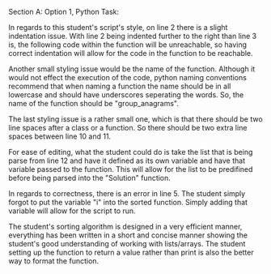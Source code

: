 Section A:
Option 1, Python Task:

In regards to this student's script's style, on line 2 there is a slight indentation issue.
With line 2 being indented further to the right than line 3 is, the following code within 
the function will be unreachable, so having correct indentation will allow for the
code in the function to be reachable.

Another small styling issue would be the name of the function. Although it would not effect 
the execution of the code, python naming conventions recommend that when naming a function 
the name should be in all lowercase and should have underscores seperating the words. So, 
the name of the function should be "group_anagrams".

The last styling issue is a rather small one, which is that there should be two line spaces 
after a class or a function. So there should be two extra line spaces between line 10 and 11.

For ease of editing, what the student could do is take the list that is being parse from line 12
and have it defined as its own variable and have that variable passed to the function. This will 
allow for the list to be predifined before being parsed into the "Solution" function. 

In regards to correctness, there is an error in line 5. The student simply forgot to put 
the variable "i" into the sorted function. Simply adding that variable will allow for the
script to run.

The student's sorting algorithm is designed in a very efficient manner, everything has been 
written in a short and concise manner showing the student's good understanding of working with 
lists/arrays. The student setting up the function to return a value rather than print is also 
the better way to format the function.